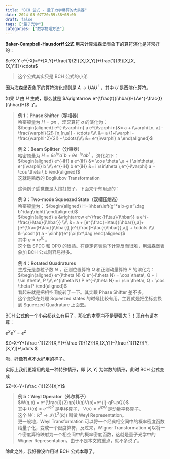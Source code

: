 ```yaml
---
title: "BCH 公式 - 量子力学爆算的大杀器"
date: 2024-03-07T20:59:38+08:00
draft: false
tags: ["量子光学"]
categories: ["数学物理方法"]
---
```


**Baker-Campbell-Hausdorff 公式** 用来计算海森堡表象下的算符演化是非常好的：

$e^X Y e^{-X}=Y+[X,Y]+\frac{1}{2!}[X,[X,Y]]+\frac{1}{3!}[X,[X,[X,Y]]]+\cdots$ 


> 这个公式其实只是 BCH 公式的小弟

因为海森堡表象下的算符演化规则是 $A\rightarrow UAU^{\dag}$ ，其中 $U$ 是酉演化算符。

如果 $U$ 由 $H$ 生成，那么就是 $A\rightarrow e^{\frac{t}{i\hbar}H}Ae^{-\frac{t}{i\hbar}H}$ 了。


> **例 1：Phase Shifter（移相器）**  
> 哈密顿量为 $H=\varphi n$ ，湮灭算符 $a$ 的演化为：  
>  $\begin{aligned} e^{-i\varphi n} a e^{i\varphi n}&= a + i\varphi [n, a] - \frac{\varphi}{2!} [n,[n,a]] - \cdots \\\\ &= a (1+i\varphi -\frac{\varphi^2}{2!} - \cdots)\\\\ &= e^{i\varphi} a \end{aligned}$   
>   
> **例 2：Beam Splitter（分束器）**  
> 哈密顿量为 $H= \theta e^{i\varphi} a^{\dag}b + \theta e^{-i\varphi} a b^\dag$ ，演化如下：  
>  $\begin{aligned} e^{-iH} a e^{iH} &= \cos \theta \,a + i \sin\theta\, e^{i\varphi} b \\\\ e^{-iH} b e^{iH} &= i \sin\theta \,e^{-i\varphi} a  + \cos \theta \,b \end{aligned}$   
> 这就是熟悉的 Bogliubov Transformation  
>   
> 这俩例子感觉像是大炮打蚊子，下面来个有用点的：  
>   
> **例 3：Two-mode Squeezed State（双模压缩态）**  
> 哈密顿量为： $\begin{aligned} H=i\hbar\left(g^*a b-g a^\dag b^\dag\right) \end{aligned}$   
>  $\begin{aligned} a &\rightarrow e^{\frac{H\tau}{i\hbar}} a e^{-\frac{H\tau}{i\hbar}} \\\\ &= a + [e^{\frac{H\tau}{i\hbar}},a]+[e^{\frac{H\tau}{i\hbar}},[e^{\frac{H\tau}{i\hbar}},a]] + \cdots \\\\ &=\cosh(r) a - \sinh(r)e^{i\xi}b^\dag \end{aligned}$   
> 其中 $g = re^{i\xi}$ 。  
> 这个做 SPDC 和 OPO 的很熟。在薛定谔表象下计算反而很难，用海森堡表象加 BCH 公式则容易得多。
>   
> **例 4：Rotated Quadratures**  
> 生成元是总粒子数 $N$ ，正则位置算符 $Q$ 和正则动量算符 $P$ 的演化为：  
>  $\begin{aligned} e^{i\theta N} Q e^{-i\theta N} = \cos \theta\, Q + i \sin \theta\, P \\\\ e^{i\theta N} P e^{-i\theta N} = i \sin \theta\, Q + \cos \theta P \end{aligned}$   
> 看起来就是把相空间旋转了一下。其实跟 Phase Shifter 差不多。  
> 这个变换在处理 Squeezed states 的时候比较有用。主要就是把坐标变换到 Squeezed Quadrature 上面去。

BCH 公式的一个小弟都这么有用了，那它的本尊岂不是更强大？！现在有请本尊：

$e^{X}e^{Y}=e^Z$ 

$Z=X+Y+{\frac {1}{2}}[X,Y]+{\frac {1}{12}}[X,[X,Y]]-{\frac {1}{12}}[Y,[X,Y]]+\cdots $ 

呃，好像有点不太好用的样子。

实际上我们更常用的是一种特殊情形，即 $[X,Y]$ 为常数的情形，此时 BCH 公式变成

$Z=X+Y+{\frac {1}{2}}[X,Y]$ 


> **例 5：Weyl Operator（外尔算子）**  
>  $W(q,p) = e^{\frac{i}{2}qp}U(q)V(p)=e^{i(-qP+pQ)}$   
> 其中 $U(q)=e^{-iqP}$ 是平移算子， $V(p)=e^{ipQ}$ 是动量平移算子。  
> 这个 $W:\mathbb{R}^2\rightarrow \mathcal{L}(L^2(\mathbb{R}))$ 叫做 Weyl Representation。  
> 更一般地，Weyl Transformation 可以将一个经典相空间中的概率密度函数给量子化，变成一个密度算符，反过来，Wigner Transformation 可以将一个密度算符映射为一个相空间中的概率密度函数，这就是量子光学中的 Wigner Representation。由于不是本文的重点，就不多说了。

除此之外，我好像没咋用过 BCH 公式本尊了。

